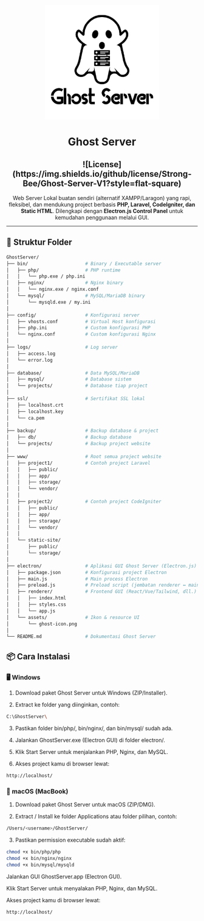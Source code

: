<p align="center">
  <img src="Electron/Assets/100ppi/Logo 3.png" alt="Ghost Server Logo" width="300"/>
</p>

<h1 align="center">Ghost Server</h1>
<h2 align="center">![License](https://img.shields.io/github/license/Strong-Bee/Ghost-Server-V1?style=flat-square)</h2>


<p align="center">
  Web Server Lokal buatan sendiri (alternatif XAMPP/Laragon) yang rapi, fleksibel, dan mendukung project berbasis <b>PHP, Laravel, CodeIgniter, dan Static HTML</b>.  
  Dilengkapi dengan <b>Electron.js Control Panel</b> untuk kemudahan penggunaan melalui GUI.
</p>

---

## 📂 Struktur Folder

```bash
GhostServer/
├── bin/                     # Binary / Executable server
│   ├── php/                 # PHP runtime
│   │   └── php.exe / php.ini
│   ├── nginx/               # Nginx binary
│   │   └── nginx.exe / nginx.conf
│   └── mysql/               # MySQL/MariaDB binary
│       └── mysqld.exe / my.ini
│
├── config/                  # Konfigurasi server
│   ├── vhosts.conf          # Virtual Host konfigurasi
│   ├── php.ini              # Custom konfigurasi PHP
│   └── nginx.conf           # Custom konfigurasi Nginx
│
├── logs/                    # Log server
│   ├── access.log
│   └── error.log
│
├── database/                # Data MySQL/MariaDB
│   ├── mysql/               # Database sistem
│   └── projects/            # Database tiap project
│
├── ssl/                     # Sertifikat SSL lokal
│   ├── localhost.crt
│   ├── localhost.key
│   └── ca.pem
│
├── backup/                  # Backup database & project
│   ├── db/                  # Backup database
│   └── projects/            # Backup project website
│
├── www/                     # Root semua project website
│   ├── project1/            # Contoh project Laravel
│   │   ├── public/          
│   │   ├── app/             
│   │   ├── storage/         
│   │   └── vendor/          
│   │
│   ├── project2/            # Contoh project CodeIgniter
│   │   ├── public/          
│   │   ├── app/             
│   │   ├── storage/         
│   │   └── vendor/          
│   │
│   └── static-site/         
│       ├── public/          
│       └── storage/         
│
├── electron/                # Aplikasi GUI Ghost Server (Electron.js)
│   ├── package.json         # Konfigurasi project Electron
│   ├── main.js              # Main process Electron
│   ├── preload.js           # Preload script (jembatan renderer ↔ main)
│   ├── renderer/            # Frontend GUI (React/Vue/Tailwind, dll.)
│   │   ├── index.html
│   │   ├── styles.css
│   │   └── app.js
│   └── assets/              # Ikon & resource UI
│       └── ghost-icon.png
│
└── README.md                # Dokumentasi Ghost Server
```
## 📦 Cara Instalasi
### 🖥️ Windows

1. Download paket Ghost Server untuk Windows (ZIP/Installer).

2. Extract ke folder yang diinginkan, contoh:

```bash
C:\GhostServer\
```

3. Pastikan folder bin/php/, bin/nginx/, dan bin/mysql/ sudah ada.

4. Jalankan GhostServer.exe (Electron GUI) di folder electron/.

5. Klik Start Server untuk menjalankan PHP, Nginx, dan MySQL.

6. Akses project kamu di browser lewat:

```bash
http://localhost/
```

### 🍏 macOS (MacBook)

1. Download paket Ghost Server untuk macOS (ZIP/DMG).

2. Extract / Install ke folder Applications atau folder pilihan, contoh:

```bash
/Users/<username>/GhostServer/
```


3. Pastikan permission executable sudah aktif:

```bash
chmod +x bin/php/php
chmod +x bin/nginx/nginx
chmod +x bin/mysql/mysqld
```

Jalankan GUI GhostServer.app (Electron GUI).

Klik Start Server untuk menyalakan PHP, Nginx, dan MySQL.

Akses project kamu di browser lewat:

```bash
http://localhost/
```